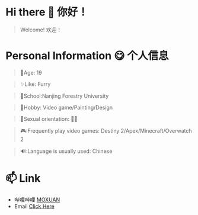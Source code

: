 # Hi there 👋 你好！
> Welcome!
> 欢迎！

# Personal Information 😋 个人信息

> 🙂Age: 19

> ✨Like: Furry

> 🏫School:Nanjing Forestry University

> 🎈Hobby: Video game/Painting/Design

> 🌈Sexual orientation: 🏳️‍🌈

> 🎮:Frequently play video games: Destiny 2/Apex/Minecraft/Overwatch 2

> 🔊:Language is usually used: Chinese
# 📫 Link
- 哔哩哔哩 [MOXUAN](https://space.bilibili.com/445659425)
- Email [Click Here](mailto:allentaylor737@gmail.com)
